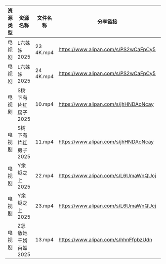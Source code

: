 | 资源类型 | 资源名称         | 文件名称      | 分享链接                                 | 更新时间                |
| ---- | ------------ | --------- | ------------------------------------ | ------------------- |
| 电视剧  | L六姊妹2025     | 23 4K.mp4 | https://www.alipan.com/s/PS2wCaFpCy5 | 2025-02-18 00:06:37 |
| 电视剧  | L六姊妹2025     | 24 4K.mp4 | https://www.alipan.com/s/PS2wCaFpCy5 | 2025-02-18 00:06:37 |
| 电视剧  | S树下有片红房子2025 | 10.mp4    | https://www.alipan.com/s/jhHNDAoNcay | 2025-02-18 19:06:42 |
| 电视剧  | S树下有片红房子2025 | 11.mp4    | https://www.alipan.com/s/jhHNDAoNcay | 2025-02-18 19:06:42 |
| 电视剧  | Y余烬之上2025    | 22.mp4    | https://www.alipan.com/s/L6UmaWnQUcj | 2025-02-18 20:07:17 |
| 电视剧  | Y余烬之上2025    | 23.mp4    | https://www.alipan.com/s/L6UmaWnQUcj | 2025-02-18 20:07:17 |
| 电视剧  | Z怎敌她千娇百媚2025 | 13.mp4    | https://www.alipan.com/s/hhnFfpbzUdn | 2025-02-18 20:07:27 |
